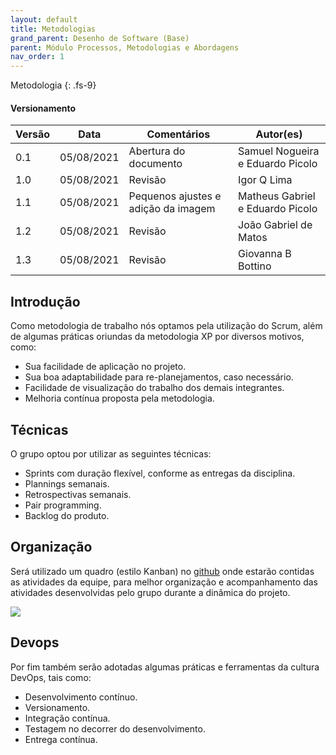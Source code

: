 ```yaml
---
layout: default
title: Metodologias
grand_parent: Desenho de Software (Base)
parent: Módulo Processos, Metodologias e Abordagens
nav_order: 1
---
```


Metodologia
{: .fs-9}

#### Versionamento

| Versão | Data       | Comentários                   | Autor(es)                                      |
| ------ | ---------- | ----------------------------- | ---------------------------------------------- |
| 0.1    | 05/08/2021 | Abertura do documento         | Samuel Nogueira e Eduardo Picolo               |
| 1.0    | 05/08/2021 | Revisão                       | Igor Q Lima                                    |
| 1.1    | 05/08/2021 | Pequenos ajustes e adição da imagem | Matheus Gabriel e Eduardo Picolo |
| 1.2    | 05/08/2021 | Revisão                       | João Gabriel de Matos |
| 1.3    | 05/08/2021 | Revisão                       | Giovanna B Bottino |

## Introdução

Como metodologia de trabalho nós optamos pela utilização do Scrum, além de algumas práticas oriundas da metodologia XP por diversos motivos, como:

* Sua facilidade de aplicação no projeto.
* Sua boa adaptabilidade para re-planejamentos, caso necessário.
* Facilidade de visualização do trabalho dos demais integrantes.
* Melhoria contínua proposta pela metodologia.

## Técnicas

O grupo optou por utilizar as seguintes técnicas:

* Sprints com duração flexível, conforme as entregas da disciplina.
* Plannings semanais.
* Retrospectivas semanais.
* Pair programming.
* Backlog do produto.

## Organização

Será utilizado um quadro (estilo Kanban) no [github](https://github.com/UnBArqDsw2021-1/2021.1_G7_Mychine_docs/projects/1) onde estarão contidas as atividades da equipe, para melhor organização e acompanhamento das atividades desenvolvidas pelo grupo durante a dinâmica do projeto.

<a href="{{ site.baseurl }}/assets/images/kanban.jpg" data-toggle="lightbox" > 
    <img src="{{ site.baseurl }}/assets/images/kanban.jpg" class="img-fluid" />
</a>

## Devops

Por fim também serão adotadas algumas práticas e ferramentas da cultura DevOps, tais como: 

* Desenvolvimento contínuo.
* Versionamento.
* Integração contínua.
* Testagem no decorrer do desenvolvimento.
* Entrega contínua.
